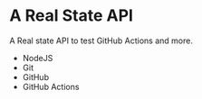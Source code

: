 # A Real State API

A Real state API to test GitHub Actions and more.

- NodeJS
- Git
- GitHub
- GitHub Actions
